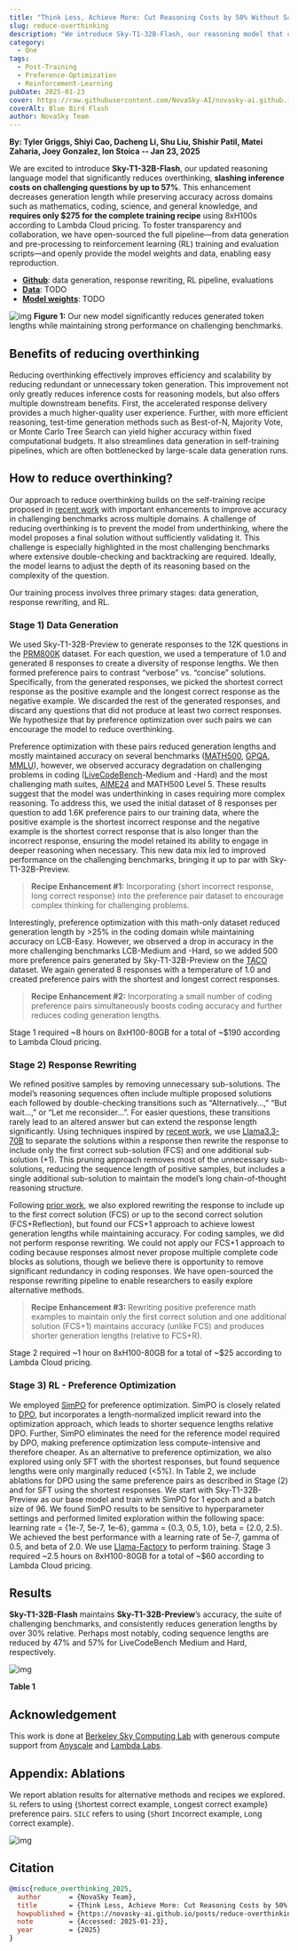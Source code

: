 ```yaml
---
title: "Think Less, Achieve More: Cut Reasoning Costs by 50% Without Sacrificing Accuracy"
slug: reduce-overthinking
description: "We introduce Sky-T1-32B-Flash, our reasoning model that cuts generation length by up to 50% while maintaining accuracy."
category:
  - One
tags:
  - Post-Training
  - Preference-Optimization
  - Reinforcement-Learning
pubDate: 2025-01-23
cover: https://raw.githubusercontent.com/NovaSky-AI/novasky-ai.github.io/main/assets/images/reduce-overthinking/blue-bird-flash.jpeg
coverAlt: Blue Bird Flash
author: NovaSky Team
---
```

**By: Tyler Griggs, Shiyi Cao, Dacheng Li, Shu Liu, Shishir Patil, Matei Zaharia, Joey Gonzalez, Ion Stoica -- Jan 23, 2025**
<!-- TODO: add artifacts links -->

We are excited to introduce **Sky-T1-32B-Flash**, our updated reasoning language model that significantly reduces overthinking, **slashing inference costs on challenging questions by up to 57%**. This enhancement decreases generation length while preserving accuracy across domains such as mathematics, coding, science, and general knowledge, and **requires only $275 for the complete training recipe** using 8xH100s according to Lambda Cloud pricing. To foster transparency and collaboration, we have open-sourced the full pipeline—from data generation and pre-processing to reinforcement learning (RL) training and evaluation scripts—and openly provide the model weights and data, enabling easy reproduction. 
 - [**Github**](https://github.com/NovaSky-AI/SkyThought): data generation, response rewriting, RL pipeline, evaluations
 - [**Data**](https://github.com/NovaSky-AI/SkyThought): TODO
 - [**Model weights**](https://huggingface.co/NovaSky-AI): TODO

![img](https://raw.githubusercontent.com/NovaSky-AI/novasky-ai.github.io/main/assets/images/reduce-overthinking/headline-plot.png)
**Figure 1:** Our new model significantly reduces generated token lengths while maintaining strong performance on challenging benchmarks.

## Benefits of reducing overthinking
Reducing overthinking effectively improves efficiency and scalability by reducing redundant or unnecessary token generation. This improvement not only greatly reduces inference costs for reasoning models, but also offers multiple downstream benefits. First, the accelerated response delivery provides a much higher-quality user experience. Further, with more efficient reasoning, test-time generation methods such as Best-of-N, Majority Vote, or Monte Carlo Tree Search can yield higher accuracy within fixed computational budgets. It also streamlines data generation in self-training pipelines, which are often bottlenecked by large-scale data generation runs.

## How to reduce overthinking?
Our approach to reduce overthinking builds on the self-training recipe proposed in [recent work](https://arxiv.org/abs/2412.21187) with important enhancements to improve accuracy in challenging benchmarks across multiple domains. A challenge of reducing overthinking is to prevent the model from underthinking, where the model proposes a final solution without sufficiently validating it. This challenge is especially highlighted in the most challenging benchmarks where extensive double-checking and backtracking are required. Ideally, the model learns to adjust the depth of its reasoning based on the complexity of the question.

Our training process involves three primary stages: data generation, response rewriting, and RL. 

### Stage 1) Data Generation
We used Sky-T1-32B-Preview to generate responses to the 12K questions in the [PRM800K](https://huggingface.co/datasets/tasksource/PRM800K) dataset. For each question, we used a temperature of 1.0 and generated 8 responses to create a diversity of response lengths. We then formed preference pairs to contrast “verbose” vs. “concise” solutions. Specifically, from the generated responses, we picked the shortest correct response as the positive example and the longest correct response as the negative example. We discarded the rest of the generated responses, and discard any questions that did not produce at least two correct responses. We hypothesize that by preference optimization over such pairs we can encourage the model to reduce overthinking. 

Preference optimization with these pairs reduced generation lengths and mostly maintained accuracy on several benchmarks ([MATH500](https://huggingface.co/datasets/di-zhang-fdu/MATH500), [GPQA](https://huggingface.co/datasets/Idavidrein/gpqa), [MMLU](https://huggingface.co/datasets/TIGER-Lab/MMLU-Pro)), however, we observed accuracy degradation on challenging problems in coding ([LiveCodeBench](https://livecodebench.github.io/)-Medium and -Hard) and the most challenging math suites, [AIME24](https://huggingface.co/datasets/tasksource/PRM800K) and  MATH500 Level 5. These results suggest that the model was underthinking in cases requiring more complex reasoning. To address this, we used the initial dataset of 8 responses per question to add 1.6K preference pairs to our training data, where the positive example is the shortest incorrect response and the negative example is the shortest correct response that is also longer than the incorrect response, ensuring the model retained its ability to engage in deeper reasoning when necessary. This new data mix led to improved performance on the challenging benchmarks, bringing it up to par with Sky-T1-32B-Preview.

> **Recipe Enhancement #1:** Incorporating {short incorrect response, long correct response} into the preference pair dataset to encourage complex thinking for challenging problems.

Interestingly, preference optimization with this math-only dataset reduced generation length by >25% in the coding domain while maintaining accuracy on LCB-Easy. However, we observed a drop in accuracy in the more challenging benchmarks LCB-Medium and -Hard, so we added 500 more preference pairs generated by Sky-T1-32B-Preview on the [TACO](https://huggingface.co/datasets/BAAI/TACO/tree/main) dataset. We again generated 8 responses with a temperature of 1.0 and created preference pairs with the shortest and longest correct responses.

> **Recipe Enhancement #2:** Incorporating a small number of coding preference pairs simultaneously boosts coding accuracy and further reduces coding generation lengths. 

Stage 1 required ~8 hours on 8xH100-80GB for a total of ~$190 according to Lambda Cloud pricing.

### Stage 2) Response Rewriting
We refined positive samples by removing unnecessary sub-solutions. The model’s reasoning sequences often include multiple proposed solutions each followed by double-checking transitions such as “Alternatively…,” “But wait…,” or “Let me reconsider…”. For easier questions, these transitions rarely lead to an altered answer but can extend the response length significantly. Using techniques inspired by [recent work](https://arxiv.org/abs/2412.21187), we use [Llama3.3-70B](https://huggingface.co/meta-llama/Llama-3.3-70B-Instruct) to separate the solutions within a response then rewrite the response to include only the first correct sub-solution (FCS) and one additional sub-solution (+1). This pruning approach removes most of the unnecessary sub-solutions, reducing the sequence length of positive samples, but includes a single additional sub-solution to maintain the model’s long chain-of-thought reasoning structure. 

Following [prior work](https://arxiv.org/abs/2412.21187), we also explored rewriting the response to include up to the first correct solution (FCS) or up to the second correct solution (FCS+Reflection), but found our FCS+1 approach to achieve lowest generation lengths while maintaining accuracy. For coding samples, we did not perform response rewriting. We could not apply our FCS+1 approach to coding because responses almost never propose multiple complete code blocks as solutions, though we believe there is opportunity to remove significant redundancy in coding responses. We have open-sourced the response rewriting pipeline to enable researchers to easily explore alternative methods. 

> **Recipe Enhancement #3:** Rewriting positive preference math examples to maintain only the first correct solution and one additional solution (FCS+1) maintains accuracy (unlike FCS) and produces shorter generation lengths (relative to FCS+R). 

Stage 2 required ~1 hour on 8xH100-80GB for a total of ~$25 according to Lambda Cloud pricing.

### Stage 3) RL - Preference Optimization
We employed [SimPO](https://arxiv.org/abs/2405.14734) for preference optimization. SimPO is closely related to [DPO](https://arxiv.org/abs/2305.18290), but incorporates a length-normalized implicit reward into the optimization approach, which leads to shorter sequence lengths relative DPO. Further, SimPO eliminates the need for the reference model required by DPO, making preference optimization less compute-intensive and therefore cheaper. As an alternative to preference optimization, we also explored using only SFT with the shortest responses, but found sequence lengths were only marginally reduced (<5%). In Table 2, we include ablations for DPO using the same preference pairs as described in Stage (2) and for SFT using the shortest responses.
We start with Sky-T1-32B-Preview as our base model and train with SimPO for 1 epoch and a batch size of 96. We found SimPO results to be sensitive to hyperparameter settings and performed limited exploration within the following space: learning rate = {1e-7, 5e-7, 1e-6}, gamma = {0.3, 0.5, 1.0}, beta = {2.0, 2.5}. We achieved the best performance with a learning rate of 5e-7, gamma of 0.5, and beta of 2.0.  We use [Llama-Factory](https://github.com/hiyouga/LLaMA-Factory) to perform training.
Stage 3 required ~2.5 hours on 8xH100-80GB for a total of ~$60 according to Lambda Cloud pricing.



## Results
**Sky-T1-32B-Flash** maintains **Sky-T1-32B-Preview**’s accuracy, the suite of challenging benchmarks, and consistently reduces generation lengths by over 30% relative. Perhaps most notably, coding sequence lengths are reduced by 47% and 57% for LiveCodeBench Medium and Hard, respectively. 

![img](https://raw.githubusercontent.com/NovaSky-AI/novasky-ai.github.io/main/assets/images/reduce-overthinking/results-table.png)

**Table 1** 

## Acknowledgement
This work is done at [Berkeley Sky Computing Lab](https://sky.cs.berkeley.edu/) with generous compute support from [Anyscale](https://www.anyscale.com/) and [Lambda Labs](https://lambdalabs.com/service/gpu-cloud?srsltid=AfmBOop5FnmEFTkavVtdZDsLWvHWNg6peXtat-OXJ9MW5GMNsk756PE5).

## Appendix: Ablations
We report ablation results for alternative methods and recipes we explored. `SL` refers to using {`S`hortest correct example, `L`ongest correct example} preference pairs. `SILC` refers to using {`S`hort `I`ncorrect example, `L`ong `C`orrect example}.

![img](https://raw.githubusercontent.com/NovaSky-AI/novasky-ai.github.io/main/assets/images/reduce-overthinking/ablations-table.png)


## Citation
```bibtex
@misc{reduce_overthinking_2025,
  author       = {NovaSky Team},
  title        = {Think Less, Achieve More: Cut Reasoning Costs by 50% Without Sacrificing Accuracy},
  howpublished = {https://novasky-ai.github.io/posts/reduce-overthinking},
  note         = {Accessed: 2025-01-23},
  year         = {2025}
}
